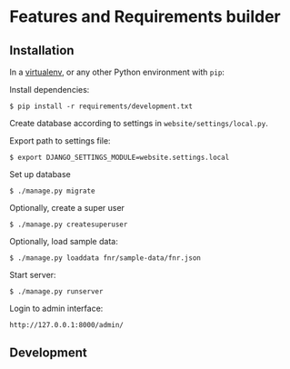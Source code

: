 Features and Requirements builder
=================================

## Installation

In a [virtualenv](https://virtualenv.pypa.io/en/latest/), or any other Python
environment with `pip`:

Install dependencies:

    $ pip install -r requirements/development.txt

Create database according to settings in `website/settings/local.py`.

Export path to settings file:

    $ export DJANGO_SETTINGS_MODULE=website.settings.local

Set up database

    $ ./manage.py migrate

Optionally, create a super user

    $ ./manage.py createsuperuser

Optionally, load sample data:

    $ ./manage.py loaddata fnr/sample-data/fnr.json

Start server:

    $ ./manage.py runserver

Login to admin interface:

    http://127.0.0.1:8000/admin/

## Development
